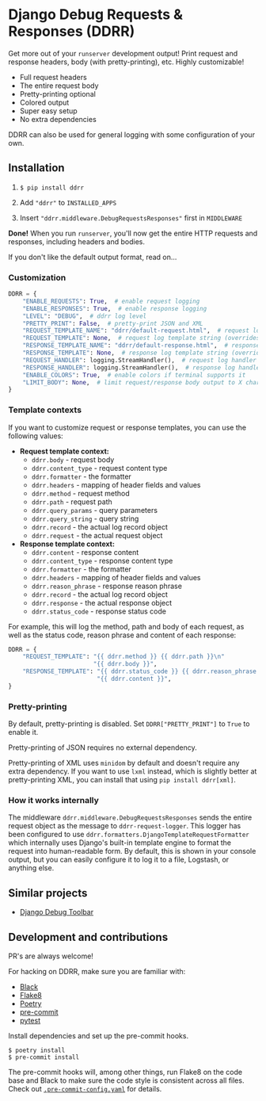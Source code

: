 # Django Debug Requests & Responses (DDRR)

Get more out of your `runserver` development output! Print request and response
headers, body (with pretty-printing), etc.  Highly customizable!

- Full request headers
- The entire request body
- Pretty-printing optional
- Colored output
- Super easy setup
- No extra dependencies

DDRR can also be used for general logging with some configuration of your own.

## Installation

1. ```
   $ pip install ddrr
   ```

2. Add `"ddrr"` to `INSTALLED_APPS`

3. Insert `"ddrr.middleware.DebugRequestsResponses"` first in `MIDDLEWARE`

**Done!** When you run `runserver`, you'll now get the entire HTTP requests and
responses, including headers and bodies.

If you don't like the default output format, read on...

### Customization

```python
DDRR = {
    "ENABLE_REQUESTS": True,  # enable request logging
    "ENABLE_RESPONSES": True,  # enable response logging
    "LEVEL": "DEBUG",  # ddrr log level
    "PRETTY_PRINT": False,  # pretty-print JSON and XML
    "REQUEST_TEMPLATE_NAME": "ddrr/default-request.html",  # request log template name
    "REQUEST_TEMPLATE": None,  # request log template string (overrides template name)
    "RESPONSE_TEMPLATE_NAME": "ddrr/default-response.html",  # response log template name
    "RESPONSE_TEMPLATE": None,  # response log template string (overrides template name)
    "REQUEST_HANDLER": logging.StreamHandler(),  # request log handler
    "RESPONSE_HANDLER": logging.StreamHandler(),  # response log handler
    "ENABLE_COLORS": True,  # enable colors if terminal supports it
    "LIMIT_BODY": None,  # limit request/response body output to X chars
}
```

### Template contexts

If you want to customize request or response templates, you can use the following values:

- **Request template context:**
  - `ddrr.body` - request body
  - `ddrr.content_type` - request content type
  - `ddrr.formatter` - the formatter
  - `ddrr.headers` - mapping of header fields and values
  - `ddrr.method` - request method
  - `ddrr.path` - request path
  - `ddrr.query_params` - query parameters
  - `ddrr.query_string` - query string
  - `ddrr.record` - the actual log record object
  - `ddrr.request` - the actual request object
- **Response template context:**
  - `ddrr.content` - response content
  - `ddrr.content_type` - response content type
  - `ddrr.formatter` - the formatter
  - `ddrr.headers` - mapping of header fields and values
  - `ddrr.reason_phrase` - response reason phrase
  - `ddrr.record` - the actual log record object
  - `ddrr.response` - the actual response object
  - `ddrr.status_code` - response status code

For example, this will log the method, path and body of each request, as well
as the status code, reason phrase and content of each response:

```python
DDRR = {
    "REQUEST_TEMPLATE": "{{ ddrr.method }} {{ ddrr.path }}\n"
                        "{{ ddrr.body }}",
    "RESPONSE_TEMPLATE": "{{ ddrr.status_code }} {{ ddrr.reason_phrase }}\n"
                         "{{ ddrr.content }}",
}
```

### Pretty-printing

By default, pretty-printing is disabled.  Set `DDRR["PRETTY_PRINT"]` to `True`
to enable it.

Pretty-printing of JSON requires no external dependency.

Pretty-printing of XML uses `minidom` by default and doesn't require any extra
dependency. If you want to use `lxml` instead, which is slightly better at
pretty-printing XML, you can install that using `pip install ddrr[xml]`.

### How it works internally

The middleware `ddrr.middleware.DebugRequestsResponses` sends the entire
request object as the message to `ddrr-request-logger`.  This logger has been
configured to use `ddrr.formatters.DjangoTemplateRequestFormatter` which
internally uses Django's built-in template engine to format the request into
human-readable form. By default, this is shown in your console output, but you
can easily configure it to log it to a file, Logstash, or anything else.

## Similar projects

- [Django Debug Toolbar](https://django-debug-toolbar.readthedocs.io)

## Development and contributions

PR's are always welcome!

For hacking on DDRR, make sure you are familiar with:

- [Black](https://github.com/ambv/black)
- [Flake8](http://flake8.pycqa.org/)
- [Poetry](https://poetry.eustace.io/)
- [pre-commit](https://github.com/pre-commit/pre-commit)
- [pytest](https://docs.pytest.org)

Install dependencies and set up the pre-commit hooks.

```
$ poetry install
$ pre-commit install
```

The pre-commit hooks will, among other things, run Flake8 on the code base and
Black to make sure the code style is consistent across all files.  Check out
[`.pre-commit-config.yaml`](.pre-commit-config.yaml) for details.
